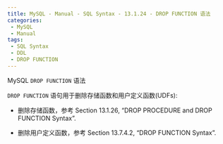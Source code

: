 ```yaml
---
title: MySQL - Manual - SQL Syntax - 13.1.24 - DROP FUNCTION 语法
categories: 
 - MySQL
 - Manual
tags: 
 - SQL Syntax
 - DDL
 - DROP FUNCTION
---
```


MySQL `DROP FUNCTION` 语法

<!--more-->

`DROP FUNCTION` 语句用于删除存储函数和用户定义函数(UDFs):

* 删除存储函数，参考 Section 13.1.26, “DROP PROCEDURE and DROP FUNCTION Syntax”.

* 删除用户定义函数，参考 Section 13.7.4.2, “DROP FUNCTION Syntax”.

